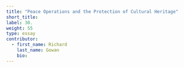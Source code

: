 ```yaml
---
title: "Peace Operations and the Protection of Cultural Heritage"
short_title:
label: 30.
weight: 55
type: essay
contributor:
  - first_name: Richard
    last_name: Gowan
    bio:
---
```

